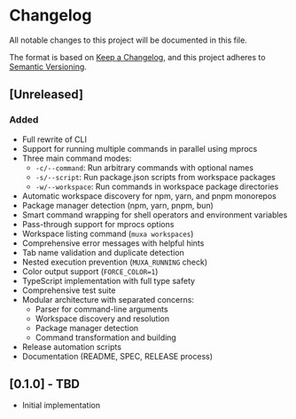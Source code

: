 # Changelog

All notable changes to this project will be documented in this file.

The format is based on [Keep a Changelog](https://keepachangelog.com/en/1.0.0/),
and this project adheres to [Semantic Versioning](https://semver.org/spec/v2.0.0.html).

## [Unreleased]

### Added

- Full rewrite of CLI
- Support for running multiple commands in parallel using mprocs
- Three main command modes:
  - `-c/--command`: Run arbitrary commands with optional names
  - `-s/--script`: Run package.json scripts from workspace packages
  - `-w/--workspace`: Run commands in workspace package directories
- Automatic workspace discovery for npm, yarn, and pnpm monorepos
- Package manager detection (npm, yarn, pnpm, bun)
- Smart command wrapping for shell operators and environment variables
- Pass-through support for mprocs options
- Workspace listing command (`muxa workspaces`)
- Comprehensive error messages with helpful hints
- Tab name validation and duplicate detection
- Nested execution prevention (`MUXA_RUNNING` check)
- Color output support (`FORCE_COLOR=1`)
- TypeScript implementation with full type safety
- Comprehensive test suite
- Modular architecture with separated concerns:
  - Parser for command-line arguments
  - Workspace discovery and resolution
  - Package manager detection
  - Command transformation and building
- Release automation scripts
- Documentation (README, SPEC, RELEASE process)

## [0.1.0] - TBD

- Initial implementation
